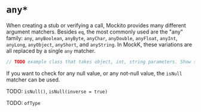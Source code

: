 # `any*`

When creating a stub or verifying a call, Mockito provides many different argument matchers. Besides `eq`, the most commonly used are the "any" family: `any`, `anyBoolean`, `anyByte`, `anyChar`, `anyDouble`, `anyFloat`, `anyInt`, `anyLong`, `anyObject`, `anyShort`, and `anyString`. In MockK, these variations are all replaced by a single `any` matcher.

```kotlin
// TODO example class that takes object, int, string parameters. Show stub & verify for both libs.
```

If you want to check for any null value, or any not-null value, the `isNull` matcher can be used.

TODO: `isNull()`, `isNull(inverse = true)`

TODO: `ofType`
